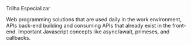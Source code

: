 Trilha Especializar

Web programming solutions that are used daily in the work environment, APIs back-end building and consuming APIs that already exist in the front-end. Important Javascript concepts like async/await, primeses, and callbacks.
